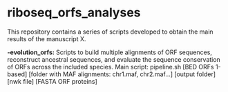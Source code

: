 # riboseq_orfs_analyses
This repository contains a series of scripts developed to obtain the main results of the manuscript X.

**-evolution_orfs:** Scripts to build multiple alignments of ORF sequences, reconstruct ancestral sequences, and evaluate the sequence conservation of ORFs across the included species. Main script: pipeline.sh [BED ORFs 1-based] [folder with MAF alignments: chr1.maf, chr2.maf...] [output folder] [nwk file] [FASTA ORF proteins]

